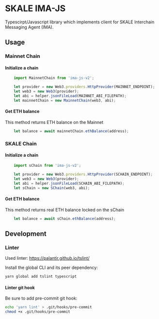 # SKALE IMA-JS

Typescirpt/Javascript library which implements client for SKALE Interchain Messaging Agent (IMA).

## Usage

### Mainnet Chain

#### Initialize a chain

```typescript
    import MainnetChain from 'ima-js-v2';

    let provider = new Web3.providers.HttpProvider(MAINNET_ENDPOINT);
    let web3 = new Web3(provider);
    let abi = helper.jsonFileLoad(MAINNET_ABI_FILEPATH);
    let mainnetChain = new MainnetChain(web3, abi);
```

#### Get ETH balance

This method returns ETH balance on the Mainnet

```typescript
    let balance = await mainnetChain.ethBalance(address);
```

### SKALE Chain

#### Initialize a chain

```typescript
    import sChain from 'ima-js-v2';

    let provider = new Web3.providers.HttpProvider(SCHAIN_ENDPOINT);
    let web3 = new Web3(provider);
    let abi = helper.jsonFileLoad(SCHAIN_ABI_FILEPATH);
    let sChain = new SChain(web3, abi);
```

#### Get ETH balance

This method returns real ETH balance locked on the sChain

```typescript
    let balance = await sChain.ethBalance(address);
```

## Development

### Linter

Used linter: https://palantir.github.io/tslint/  

Install the global CLI and its peer dependency:

```bash
yarn global add tslint typescript
```

#### Linter git hook

Be sure to add pre-commit git hook:

```bash
echo 'yarn lint' > .git/hooks/pre-commit
chmod +x .git/hooks/pre-commit
```
